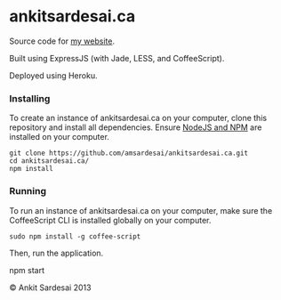 # ankitsardesai.ca

Source code for [my website](http://ankitsardesai.ca).

Built using ExpressJS (with Jade, LESS, and CoffeeScript).

Deployed using Heroku.

### Installing

To create an instance of ankitsardesai.ca on your computer, clone this repository and install all dependencies. Ensure [NodeJS and NPM](http://nodejs.org) are installed on your computer.

	git clone https://github.com/amsardesai/ankitsardesai.ca.git
	cd ankitsardesai.ca/
	npm install

### Running

To run an instance of ankitsardesai.ca on your computer, make sure the CoffeeScript CLI is installed globally on your computer.

	sudo npm install -g coffee-script

Then, run the application.

  npm start

&copy; Ankit Sardesai 2013
